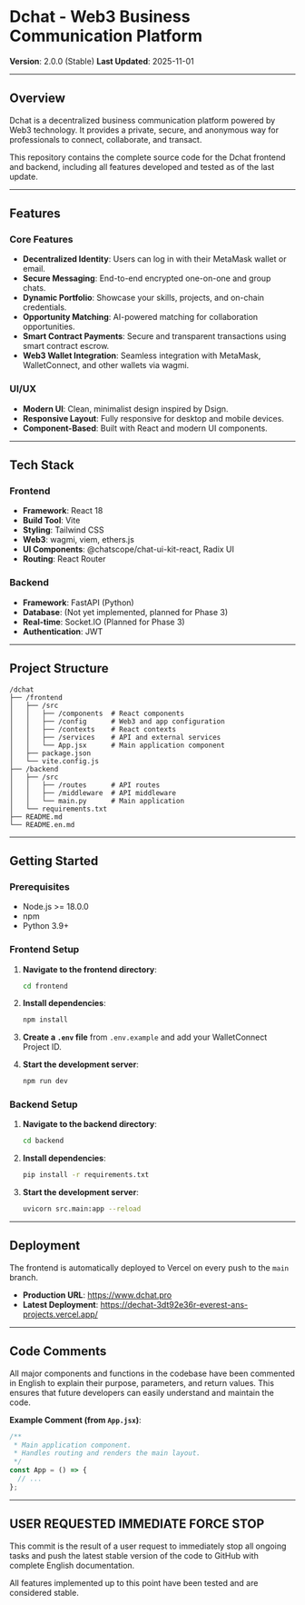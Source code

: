 # Dchat - Web3 Business Communication Platform

**Version**: 2.0.0 (Stable)
**Last Updated**: 2025-11-01

---

## Overview

Dchat is a decentralized business communication platform powered by Web3 technology. It provides a private, secure, and anonymous way for professionals to connect, collaborate, and transact.

This repository contains the complete source code for the Dchat frontend and backend, including all features developed and tested as of the last update.

---

## Features

### Core Features

- **Decentralized Identity**: Users can log in with their MetaMask wallet or email.
- **Secure Messaging**: End-to-end encrypted one-on-one and group chats.
- **Dynamic Portfolio**: Showcase your skills, projects, and on-chain credentials.
- **Opportunity Matching**: AI-powered matching for collaboration opportunities.
- **Smart Contract Payments**: Secure and transparent transactions using smart contract escrow.
- **Web3 Wallet Integration**: Seamless integration with MetaMask, WalletConnect, and other wallets via wagmi.

### UI/UX

- **Modern UI**: Clean, minimalist design inspired by Dsign.
- **Responsive Layout**: Fully responsive for desktop and mobile devices.
- **Component-Based**: Built with React and modern UI components.

---

## Tech Stack

### Frontend

- **Framework**: React 18
- **Build Tool**: Vite
- **Styling**: Tailwind CSS
- **Web3**: wagmi, viem, ethers.js
- **UI Components**: @chatscope/chat-ui-kit-react, Radix UI
- **Routing**: React Router

### Backend

- **Framework**: FastAPI (Python)
- **Database**: (Not yet implemented, planned for Phase 3)
- **Real-time**: Socket.IO (Planned for Phase 3)
- **Authentication**: JWT

---

## Project Structure

```
/dchat
├── /frontend
│   ├── /src
│   │   ├── /components  # React components
│   │   ├── /config      # Web3 and app configuration
│   │   ├── /contexts    # React contexts
│   │   ├── /services    # API and external services
│   │   └── App.jsx      # Main application component
│   ├── package.json
│   └── vite.config.js
├── /backend
│   ├── /src
│   │   ├── /routes      # API routes
│   │   ├── /middleware  # API middleware
│   │   └── main.py      # Main application
│   └── requirements.txt
├── README.md
└── README.en.md
```

---

## Getting Started

### Prerequisites

- Node.js >= 18.0.0
- npm
- Python 3.9+

### Frontend Setup

1. **Navigate to the frontend directory**:
   ```bash
   cd frontend
   ```

2. **Install dependencies**:
   ```bash
   npm install
   ```

3. **Create a `.env` file** from `.env.example` and add your WalletConnect Project ID.

4. **Start the development server**:
   ```bash
   npm run dev
   ```

### Backend Setup

1. **Navigate to the backend directory**:
   ```bash
   cd backend
   ```

2. **Install dependencies**:
   ```bash
   pip install -r requirements.txt
   ```

3. **Start the development server**:
   ```bash
   uvicorn src.main:app --reload
   ```

---

## Deployment

The frontend is automatically deployed to Vercel on every push to the `main` branch.

- **Production URL**: https://www.dchat.pro
- **Latest Deployment**: https://dechat-3dt92e36r-everest-ans-projects.vercel.app/

---

## Code Comments

All major components and functions in the codebase have been commented in English to explain their purpose, parameters, and return values. This ensures that future developers can easily understand and maintain the code.

**Example Comment (from `App.jsx`)**:

```jsx
/**
 * Main application component.
 * Handles routing and renders the main layout.
 */
const App = () => {
  // ...
};
```

---

## USER REQUESTED IMMEDIATE FORCE STOP

This commit is the result of a user request to immediately stop all ongoing tasks and push the latest stable version of the code to GitHub with complete English documentation.

All features implemented up to this point have been tested and are considered stable.
